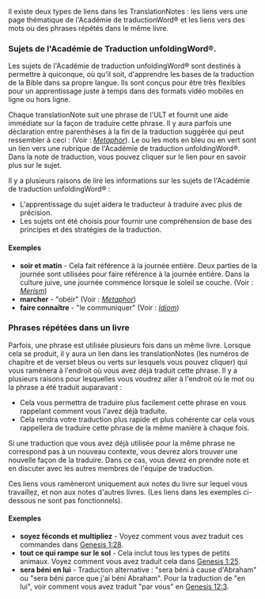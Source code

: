 Il existe deux types de liens dans les TranslationNotes : les liens vers une page thématique de l'Académie de traductionWord® et les liens vers des mots ou des phrases répétés dans le même livre.

### Sujets de l'Académie de Traduction unfoldingWord®.

Les sujets de l'Académie de traduction unfoldingWord® sont destinés à permettre à quiconque, où qu'il soit, d'apprendre les bases de la traduction de la Bible dans sa propre langue. Ils sont conçus pour être très flexibles pour un apprentissage juste à temps dans des formats vidéo mobiles en ligne ou hors ligne.

Chaque translationNote suit une phrase de l'ULT et fournit une aide immédiate sur la façon de traduire cette phrase. Il y aura parfois une déclaration entre parenthèses à la fin de la traduction suggérée qui peut ressembler à ceci : (Voir : [*Metaphor*](../figs-metaphor/01.md)). Le ou les mots en bleu ou en vert sont un lien vers une rubrique de l'Académie de traduction unfoldingWord®. Dans la note de traduction, vous pouvez cliquer sur le lien pour en savoir plus sur le sujet.

Il y a plusieurs raisons de lire les informations sur les sujets de l'Académie de traduction unfoldingWord® :

* L'apprentissage du sujet aidera le traducteur à traduire avec plus de précision.
* Les sujets ont été choisis pour fournir une compréhension de base des principes et des stratégies de la traduction.

#### Exemples

* **soir et matin** - Cela fait référence à la journée entière. Deux parties de la journée sont utilisées pour faire référence à la journée entière. Dans la culture juive, une journée commence lorsque le soleil se couche. (Voir : [*Merism*](../figs-merism/01.md))
* **marcher** - "obéir" (Voir : [*Metaphor*](../figs-metaphor/01.md))
* **faire connaître** - "le communiquer" (Voir : [*Idiom*](../figs-idiom/01.md))

### Phrases répétées dans un livre

Parfois, une phrase est utilisée plusieurs fois dans un même livre. Lorsque cela se produit, il y aura un lien dans les translationNotes (les numéros de chapitre et de verset bleus ou verts sur lesquels vous pouvez cliquer) qui vous ramènera à l'endroit où vous avez déjà traduit cette phrase. Il y a plusieurs raisons pour lesquelles vous voudrez aller à l'endroit où le mot ou la phrase a été traduit auparavant :

* Cela vous permettra de traduire plus facilement cette phrase en vous rappelant comment vous l'avez déjà traduite.
* Cela rendra votre traduction plus rapide et plus cohérente car cela vous rappellera de traduire cette phrase de la même manière à chaque fois.

Si une traduction que vous avez déjà utilisée pour la même phrase ne correspond pas à un nouveau contexte, vous devrez alors trouver une nouvelle façon de la traduire. Dans ce cas, vous devez en prendre note et en discuter avec les autres membres de l'équipe de traduction.

Ces liens vous ramèneront uniquement aux notes du livre sur lequel vous travaillez, et non aux notes d'autres livres. (Les liens dans les exemples ci-dessous ne sont pas fonctionnels).

#### Exemples

* **soyez féconds et multipliez** - Voyez comment vous avez traduit ces commandes dans [Genesis 1:28](rc://en/tn/help/gen/1/28).
* **tout ce qui rampe sur le sol** - Cela inclut tous les types de petits animaux. Voyez comment vous avez traduit cela dans [Genesis 1:25](rc://en/tn/help/gen/1/25).
* **sera béni en lui** - Traduction alternative : "sera béni à cause d'Abraham" ou "sera béni parce que j'ai béni Abraham". Pour la traduction de "en lui", voir comment vous avez traduit "par vous" en [Genesis 12:3](rc://en/tn/help/gen/12/2).
